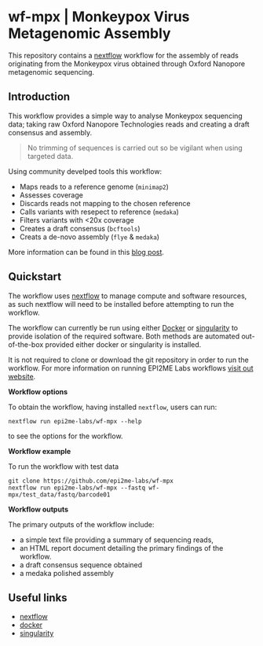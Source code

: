 # wf-mpx | Monkeypox Virus Metagenomic Assembly

This repository contains a [nextflow](https://www.nextflow.io/) workflow for the
assembly of reads originating from the Monkeypox virus obtained through
Oxford Nanopore metagenomic sequencing.
## Introduction

This workflow provides a simple way to analyse Monkeypox sequencing data; taking
raw Oxford Nanopore Technologies reads and creating a draft consensus and assembly.

> No trimming of sequences is carried out so be vigilant when using targeted data.

Using community develped tools this workflow:
* Maps reads to a reference genome (`minimap2`)
* Assesses coverage
* Discards reads not mapping to the chosen reference
* Calls variants with resepect to reference (`medaka`)
* Filters variants with <20x coverage
* Creates a draft consensus (`bcftools`)
* Creats a de-novo assembly (`flye` & `medaka`)

More information can be found in this [blog post](https://labs.epi2me.io/basic-monkeypox-workflow).
## Quickstart

The workflow uses [nextflow](https://www.nextflow.io/) to manage compute and
software resources, as such nextflow will need to be installed before attempting
to run the workflow.

The workflow can currently be run using either
[Docker](https://www.docker.com/products/docker-desktop) or
[singularity](https://docs.sylabs.io/guides/3.0/user-guide/index.html) to provide isolation of
the required software. Both methods are automated out-of-the-box provided
either docker or singularity is installed.

It is not required to clone or download the git repository in order to run the workflow.
For more information on running EPI2ME Labs workflows [visit out website](https://labs.epi2me.io/wfindex).

**Workflow options**

To obtain the workflow, having installed `nextflow`, users can run:

```
nextflow run epi2me-labs/wf-mpx --help
```

to see the options for the workflow.

**Workflow example**

To run the workflow with test data

```
git clone https://github.com/epi2me-labs/wf-mpx
nextflow run epi2me-labs/wf-mpx --fastq wf-mpx/test_data/fastq/barcode01
```

**Workflow outputs**

The primary outputs of the workflow include:

* a simple text file providing a summary of sequencing reads,
* an HTML report document detailing the primary findings of the workflow.
* a draft consensus sequence obtained
* a medaka polished assembly
## Useful links

* [nextflow](https://www.nextflow.io/)
* [docker](https://www.docker.com/products/docker-desktop)
* [singularity](https://docs.sylabs.io/guides/3.0/user-guide/index.html)
